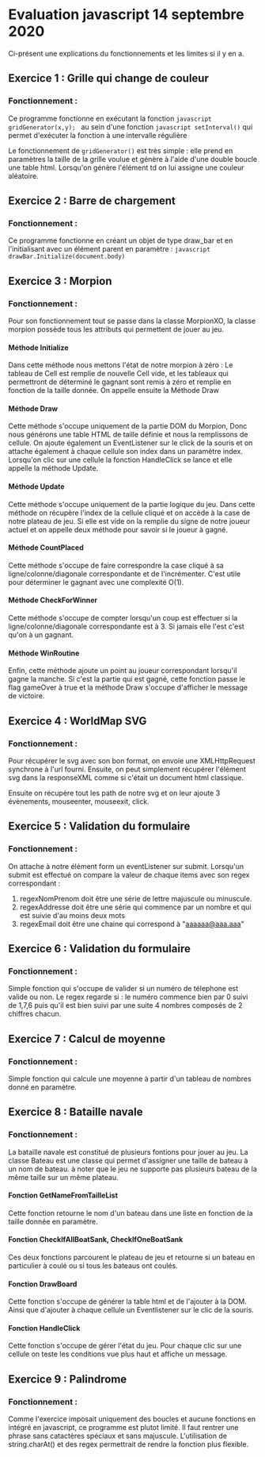 # Evaluation javascript 14 septembre 2020

Ci-présent une explications du fonctionnements et les limites si il y en a.

## Exercice 1 : Grille qui change de couleur

### Fonctionnement : 

Ce programme fonctionne en exécutant la fonction ```javascript gridGenerator(x,y); ``` au sein d'une fonction ```javascript setInterval()``` qui permet d'exécuter la fonction à une intervalle régulière

Le fonctionnement de ``` gridGenerator() ``` est très simple : elle prend en paramètres la taille de la grille voulue et génère à l'aide d'une double boucle une table html. Lorsqu'on génère l'élément td on lui assigne une couleur aléatoire. 



## Exercice 2 : Barre de chargement

### Fonctionnement : 

Ce programme fonctionne en créant un objet de type draw_bar et en l'initialisant avec un élément parent en paramètre : ```javascript drawBar.Initialize(document.body)```

## Exercice 3 : Morpion

### Fonctionnement : 

Pour son fonctionnement tout se passe dans la classe MorpionXO, la classe morpion possède tous les attributs qui permettent de jouer au jeu.

#### Méthode Initialize

Dans cette méthode nous mettons l'état de notre morpion à zéro : Le tableau de Cell est remplie de nouvelle Cell vide, et les tableaux qui permettront de déterminé le gagnant sont remis à zéro et remplie en fonction de la taille donnée. On appelle ensuite la Méthode Draw

#### Méthode Draw

Cette méthode s'occupe uniquement de la partie DOM du Morpion, Donc nous générons une table HTML de taille définie et nous la remplissons de cellule. On ajoute également un EventListener sur le click de la souris et on attache également à chaque cellule son index dans un paramètre index. Lorsqu'on clic sur une cellule la fonction HandleClick se lance et elle appelle la méthode Update.

#### Méthode Update

Cette méthode s'occupe uniquement de la partie logique du jeu. Dans cette méthode on récupère l'index de la cellule cliqué et on accède à la case de notre plateau de jeu. Si elle est vide on la remplie du signe de notre joueur actuel et on appelle deux méthode pour savoir si le joueur à gagné.

#### Méthode CountPlaced

Cette méthode s'occupe de faire correspondre la case cliqué à sa ligne/colonne/diagonale correspondante et de l'incrémenter. C'est utile pour déterminer le gagnant avec une complexité O(1).

#### Méthode CheckForWinner

Cette méthode s'occupe de compter lorsqu'un coup est effectuer si la ligne/colonne/diagonale correspondante est à 3. Si jamais elle l'est c'est qu'on à un gagnant. 

#### Méthode WinRoutine

Enfin, cette méthode ajoute un point au joueur correspondant lorsqu'il gagne la manche. Si c'est la partie qui est gagné, cette fonction passe le flag gameOver à true et la méthode Draw s'occupe d'afficher le message de victoire.


## Exercice 4 : WorldMap SVG
### Fonctionnement : 

Pour récupérer le svg avec son bon format, on envoie une XMLHttpRequest synchrone à l'url fourni. Ensuite, on peut simplement récupérer l'élément svg dans la responseXML comme si c'était un document html classique.

Ensuite on récupère tout les path de notre svg et on leur ajoute 3 évènements, mouseenter, mouseexit, click.

## Exercice 5 : Validation du formulaire

### Fonctionnement : 

On attache à notre élément form un eventListener sur submit. Lorsqu'un submit est effectué on compare la valeur de chaque items avec son regex correspondant : 
1. regexNomPrenom doit être une série de lettre majuscule ou minuscule.
2. regexAddresse doit être une série qui commence par un nombre et qui est suivie d'au moins deux mots
3. regexEmail doit être une chaine qui correspond à "aaaaaa@aaa.aaa"

## Exercice 6 : Validation du formulaire

### Fonctionnement : 

Simple fonction qui s'occupe de valider si un numéro de télephone est valide ou non. Le regex regarde si : le numéro commence bien par 0 suivi de 1,7,6 puis qu'il est bien suivi par une suite 4 nombres composés de 2 chiffres chacun.

## Exercice 7 : Calcul de moyenne

### Fonctionnement : 

Simple fonction qui calcule une moyenne à partir d'un tableau de nombres donné en paramètre.

## Exercice 8 : Bataille navale

### Fonctionnement : 

La bataille navale est constitué de plusieurs fontions pour jouer au jeu. La classe Bateau est une classe qui permet d'assigner une taille de bateau à un nom de bateau. à noter que le jeu ne supporte pas plusieurs bateau de la même taille sur un même plateau. 

#### Fonction GetNameFromTailleList

Cette fonction retourne le nom d'un bateau dans une liste en fonction de la taille donnée en paramètre. 

#### Fonction CheckIfAllBoatSank, CheckIfOneBoatSank

Ces deux fonctions parcourent le plateau de jeu et retourne si un bateau en particulier à coulé ou si tous les bateaus ont coulés.

#### Fonction DrawBoard

Cette fonction s'occupe de générer la table html et de l'ajouter à la DOM. Ainsi que d'ajouter à chaque cellule un Eventlistener sur le clic de la souris.


#### Fonction HandleClick

Cette fonction s'occupe de gérer l'état du jeu. Pour chaque clic sur une cellule on teste les conditions vue plus haut et affiche un message.

## Exercice 9 : Palindrome

### Fonctionnement : 

Comme l'exercice imposait uniquement des boucles et aucune fonctions en intégré en javascript, ce programme est plutot limité. Il faut rentrer une phrase sans catactères spéciaux et sans majuscule. L'utilisation de string.charAt() et des regex permettrait de rendre la fonction plus flexible.


